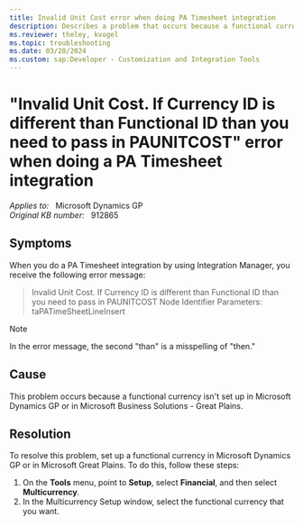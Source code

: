```yaml
---
title: Invalid Unit Cost error when doing PA Timesheet integration
description: Describes a problem that occurs because a functional currency is not set up in Microsoft Dynamics GP or in Microsoft Great Plains.
ms.reviewer: theley, kvogel
ms.topic: troubleshooting
ms.date: 03/20/2024
ms.custom: sap:Developer - Customization and Integration Tools
---
```

# "Invalid Unit Cost. If Currency ID is different than Functional ID than you need to pass in PAUNITCOST" error when doing a PA Timesheet integration

_Applies to:_ &nbsp; Microsoft Dynamics GP  
_Original KB number:_ &nbsp; 912865

## Symptoms

When you do a PA Timesheet integration by using Integration Manager, you receive the following error message:

> Invalid Unit Cost. If Currency ID is different than Functional ID than you need to pass in PAUNITCOST Node Identifier Parameters: taPATimeSheetLineInsert

> [!NOTE]
> In the error message, the second "than" is a misspelling of "then."

## Cause

This problem occurs because a functional currency isn't set up in Microsoft Dynamics GP or in Microsoft Business Solutions - Great Plains.

## Resolution

To resolve this problem, set up a functional currency in Microsoft Dynamics GP or in Microsoft Great Plains. To do this, follow these steps:

1. On the **Tools** menu, point to **Setup**, select **Financial**, and then select **Multicurrency**.
2. In the Multicurrency Setup window, select the functional currency that you want.
